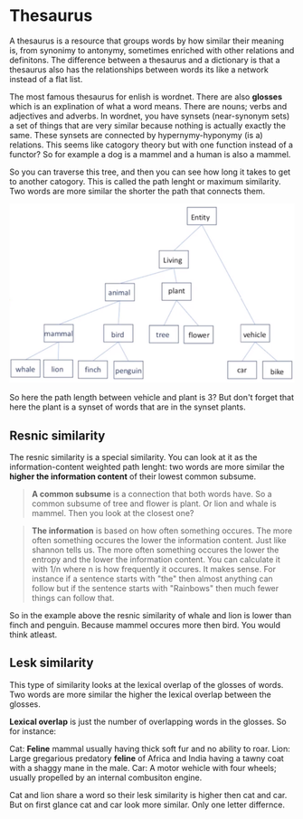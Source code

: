 # Thesaurus
A thesaurus is a resource that groups words by how similar their meaning is, from synonimy to antonymy, sometimes enriched with other relations and definitons. The difference between a thesaurus and a dictionary is that a thesaurus also has the relationships between words its like a network instead of a flat list. 

The most famous thesaurus for enlish is wordnet. There are also **glosses** which is an explination of what a word means. There are nouns; verbs and adjectives and adverbs. In wordnet, you have synsets (near-synonym sets) a set of things that are very similar because nothing is actually exactly the same. These synsets are connected by hypernymy-hyponymy (is a) relations. This seems like catogory theory but with one function instead of a functor? So for example a dog is a mammel and a human is also a mammel. 

So you can traverse this tree, and then you can see how long it takes to get to another catogory. This is called the path lenght or maximum similarity. Two words are more similar the shorter the path that connects them.

![Pasted image 20220213185844](images/Pasted%20image%2020220213185844.png)

So here the path length between vehicle and plant is 3? But don't forget that here the plant is a synset of words that are in the synset plants. 

## Resnic similarity
The resnic similarity is a special similarity. You can look at it as the information-content weighted path lenght: two words are more similar the **higher the information content** of their lowest common subsume. 

> **A common subsume** is a connection that both words have. So a common subsume of tree and flower is plant. Or lion and whale is mammel. Then you look at the closest one?

> **The information** is based on how often something occures. The more often something occures the lower the information content. Just like shannon tells us. The more often something occures the lower the entropy and the lower the information content. You can calculate it with 1/n where n is how frequently it occures. 
> It makes sense. For instance if a sentence starts with "the" then almost anything can follow but if the sentence starts with "Rainbows" then much fewer things can follow that.

So in the example above the resnic similarity of whale and lion is lower than finch and penguin. Because mammel occures more then bird. You would think atleast. 

## Lesk similarity
This type of similarity looks at the lexical overlap of the glosses of words. Two words are more similar the higher the lexical overlap between the glosses.

**Lexical overlap** is just the number of overlapping words in the glosses. So for instance: 

Cat: **Feline** mammal usually having thick soft fur and no ability to roar. 
Lion: Large gregarious predatory **feline** of Africa and India having a tawny coat with a shaggy mane in the male. 
Car: A motor wehicle with four wheels; usually propelled by an internal combusiton engine. 

Cat and lion share a word so their lesk similarity is higher then cat and car. But on first glance cat and car look more similar. Only one letter differnce. 